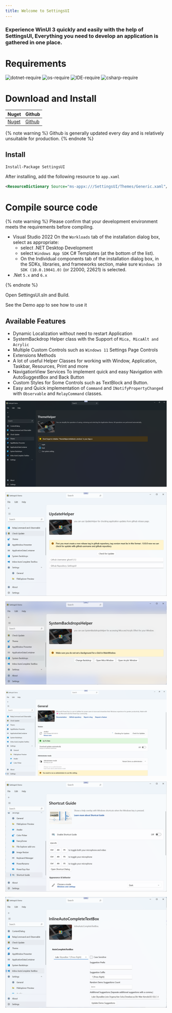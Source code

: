 ```yaml
---
title: Welcome to SettingsUI
---
```


### Experience WinUI 3 quickly and easily with the help of SettingsUI, Everything you need to develop an application is gathered in one place.

# Requirements

![dotnet-require](https://img.shields.io/badge/.net-%3E%3D5.0-brightgreen) ![os-require](https://img.shields.io/badge/OS-%3E%3D%20Windows%2010%20Build%201809-orange) ![IDE-require](https://img.shields.io/badge/IDE-vs2022-red) ![csharp-require](https://img.shields.io/badge/CSharp-Latest-yellow)

# Download and Install

|Nuget|Github|
|-|-|
|[Nuget](https://www.nuget.org/packages/SettingsUI/)|[Github](https://github.com/ghost1372/SettingsUI)

{% note warning %}
Github is generally updated every day and is relatively unsuitable for production.
{% endnote %}

## Install
```
Install-Package SettingsUI
```

After installing, add the following resource to `app.xaml`

```xml
<ResourceDictionary Source="ms-appx:///SettingsUI/Themes/Generic.xaml"/>
```

# Compile source code

{% note warning %}
Please confirm that your development environment meets the requirements before compiling.
- Visual Studio 2022
    On the `Workloads` tab of the installation dialog box, select as appropriate:
    - select .NET Desktop Development
    - select `Windows App SDK` C# Templates (at the bottom of the list).
    - On the Individual components tab of the installation dialog box, in the SDKs, libraries, and frameworks section, make sure `Windows 10 SDK (10.0.19041.0)` (or 22000, 22621) is selected.
- .Net `5.x` and `6.x`

{% endnote %}

Open SettingsUI.sln and Build.

See the Demo app to see how to use it

## Available Features

- Dynamic Localization without need to restart Application
- SystemBackdrop Helper class with the Support of `Mica, MicaAlt and Acrylic`
- Multiple Custom Controls such as `Windows 11` Settings Page Controls
- Extensions Methods
- A lot of useful Helper Classes for working with Window, Application, Taskbar, Resources, Print and more
- NavigationView Services To implement quick and easy Navigation with AutoSuggestBox and Back Button
- Custom Styles for Some Controls such as TextBlock and Button.
- Easy and Quick implementation of `Command` and `INotifyPropertyChanged` with `Observable` and `RelayCommand` classes.


![SettingsUI](https://raw.githubusercontent.com/ghost1372/Resources/main/SettingsUI/0.png)

![SettingsUI](https://raw.githubusercontent.com/ghost1372/Resources/main/SettingsUI/1.png)

![SettingsUI](https://raw.githubusercontent.com/ghost1372/Resources/main/SettingsUI/5.png)

![SettingsUI](https://raw.githubusercontent.com/ghost1372/Resources/main/SettingsUI/2.png)

![SettingsUI](https://raw.githubusercontent.com/ghost1372/Resources/main/SettingsUI/3.png)

![SettingsUI](https://raw.githubusercontent.com/ghost1372/Resources/main/SettingsUI/4.png)
